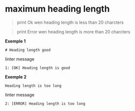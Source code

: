 # maximum heading length
> print Ok wen heading length is less than 20 charcters

> print Error wen heading length is more than 20 charcters

**Exemple 1**
```
# Heading length good
```
linter message
```
1: [OK] Heading length is good
```
**Exemple 2**
```
Heading length is too long
```
linter message
```
2: [ERROR] Heading length is too long
```
